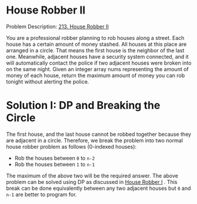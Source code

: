 # House Robber II

Problem Description: [213. House Robber II](https://leetcode.com/problems/house-robber-ii/)

You are a professional robber planning to rob houses along a street. Each house has a certain amount
of money stashed. All houses at this place are arranged in a circle. That means the first house is
the neighbor of the last one. Meanwhile, adjacent houses have a security system connected, and it
will automatically contact the police if two adjacent houses were broken into on the same night.
Given an integer array nums representing the amount of money of each house, return the maximum
amount of money you can rob tonight without alerting the police.

# Solution I: DP and Breaking the Circle

The first house, and the last house cannot be robbed together because they are adjacent in a circle.
Therefore, we break the problem into two normal house robber problem as follows (0-indexed houses):

* Rob the houses between `0` to `n-2`
* Rob the houses between `1` to `n-1`

The maximum of the above two will be the required answer. The above problem can be solved using DP
as discussed
in [House Robber I](https://github.com/athultr1997/DSA/tree/main/java/src/main/java/algo/_021_house_robber)
. This break can be done equivalently between any two adjacent houses but `0` and `n-1` are better
to program for.
